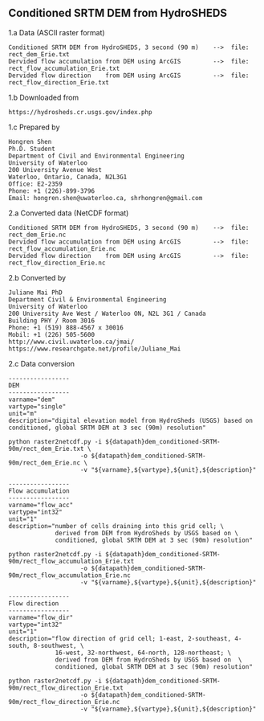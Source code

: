 ## Conditioned SRTM DEM from HydroSHEDS

1.a Data (ASCII raster format)

    Conditioned SRTM DEM from HydroSHEDS, 3 second (90 m)    -->  file: rect_dem_Erie.txt
    Dervided flow accumulation from DEM using ArcGIS         -->  file: rect_flow_accumulation_Erie.txt
    Dervided flow direction    from DEM using ArcGIS         -->  file: rect_flow_direction_Erie.txt

1.b Downloaded from

    https://hydrosheds.cr.usgs.gov/index.php

1.c Prepared by

    Hongren Shen 
    Ph.D. Student
    Department of Civil and Environmental Engineering 
    University of Waterloo 
    200 University Avenue West 
    Waterloo, Ontario, Canada, N2L3G1 
    Office: E2-2359
    Phone: +1 (226)-899-3796 
    Email: hongren.shen@uwaterloo.ca, shrhongren@gmail.com

2.a Converted data (NetCDF format)

    Conditioned SRTM DEM from HydroSHEDS, 3 second (90 m)    -->  file: rect_dem_Erie.nc
    Dervided flow accumulation from DEM using ArcGIS         -->  file: rect_flow_accumulation_Erie.nc
    Dervided flow direction    from DEM using ArcGIS         -->  file: rect_flow_direction_Erie.nc

2.b Converted by

    Juliane Mai PhD
    Department Civil & Environmental Engineering
    University of Waterloo
    200 University Ave West / Waterloo ON, N2L 3G1 / Canada
    Building PHY / Room 3016
    Phone: +1 (519) 888-4567 x 30016
    Mobil: +1 (226) 505-5600
    http://www.civil.uwaterloo.ca/jmai/
    https://www.researchgate.net/profile/Juliane_Mai

2.c Data conversion

    -----------------
    DEM
    -----------------
    varname="dem"
    vartype="single"
    unit="m"
    description="digital elevation model from HydroSheds (USGS) based on conditioned, global SRTM DEM at 3 sec (90m) resolution"

    python raster2netcdf.py -i ${datapath}dem_conditioned-SRTM-90m/rect_dem_Erie.txt \
		     	        -o ${datapath}dem_conditioned-SRTM-90m/rect_dem_Erie.nc \
		     	        -v "${varname},${vartype},${unit},${description}"

    -----------------
    Flow accumulation
    -----------------
    varname="flow_acc"
    vartype="int32"
    unit="1"
    description="number of cells draining into this grid cell; \
                 derived from DEM from HydroSheds by USGS based on \
                 conditioned, global SRTM DEM at 3 sec (90m) resolution"

    python raster2netcdf.py -i ${datapath}dem_conditioned-SRTM-90m/rect_flow_accumulation_Erie.txt
		     	        -o ${datapath}dem_conditioned-SRTM-90m/rect_flow_accumulation_Erie.nc
		     	        -v "${varname},${vartype},${unit},${description}"

    -----------------
    Flow direction
    -----------------
    varname="flow_dir"
    vartype="int32"
    unit="1"
    description="flow direction of grid cell; 1-east, 2-southeast, 4-south, 8-southwest, \
                 16-west, 32-northwest, 64-north, 128-northeast; \
                 derived from DEM from HydroSheds by USGS based on  \
                 conditioned, global SRTM DEM at 3 sec (90m) resolution"

    python raster2netcdf.py -i ${datapath}dem_conditioned-SRTM-90m/rect_flow_direction_Erie.txt
		     	        -o ${datapath}dem_conditioned-SRTM-90m/rect_flow_direction_Erie.nc
		     	        -v "${varname},${vartype},${unit},${description}"
